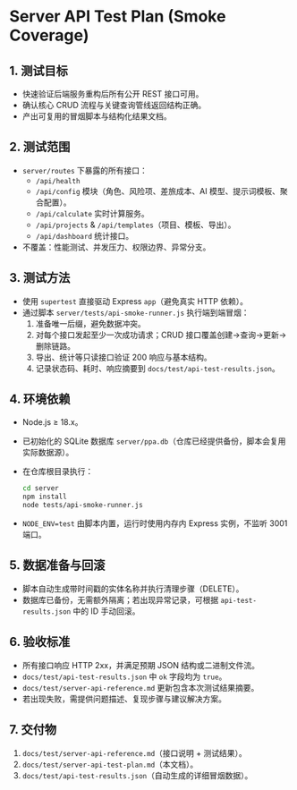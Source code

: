 # Server API Test Plan (Smoke Coverage)

## 1. 测试目标

- 快速验证后端服务重构后所有公开 REST 接口可用。
- 确认核心 CRUD 流程与关键查询管线返回结构正确。
- 产出可复用的冒烟脚本与结构化结果文档。

## 2. 测试范围

- `server/routes` 下暴露的所有接口：
  - `/api/health`
  - `/api/config` 模块（角色、风险项、差旅成本、AI 模型、提示词模板、聚合配置）。
  - `/api/calculate` 实时计算服务。
  - `/api/projects` & `/api/templates`（项目、模板、导出）。
  - `/api/dashboard` 统计接口。
- 不覆盖：性能测试、并发压力、权限边界、异常分支。

## 3. 测试方法

- 使用 `supertest` 直接驱动 Express `app`（避免真实 HTTP 依赖）。
- 通过脚本 `server/tests/api-smoke-runner.js` 执行端到端冒烟：
  1. 准备唯一后缀，避免数据冲突。
  2. 对每个接口发起至少一次成功请求；CRUD 接口覆盖创建→查询→更新→删除链路。
  3. 导出、统计等只读接口验证 200 响应与基本结构。
  4. 记录状态码、耗时、响应摘要到 `docs/test/api-test-results.json`。

## 4. 环境依赖

- Node.js ≥ 18.x。
- 已初始化的 SQLite 数据库 `server/ppa.db`（仓库已经提供备份，脚本会复用实际数据源）。
- 在仓库根目录执行：

  ```bash
  cd server
  npm install
  node tests/api-smoke-runner.js
  ```

- `NODE_ENV=test` 由脚本内置，运行时使用内存内 Express 实例，不监听 3001 端口。

## 5. 数据准备与回滚

- 脚本自动生成带时间戳的实体名称并执行清理步骤（DELETE）。
- 数据库已备份，无需额外隔离；若出现异常记录，可根据 `api-test-results.json` 中的 ID 手动回滚。

## 6. 验收标准

- 所有接口响应 HTTP 2xx，并满足预期 JSON 结构或二进制文件流。
- `docs/test/api-test-results.json` 中 `ok` 字段均为 `true`。
- `docs/test/server-api-reference.md` 更新包含本次测试结果摘要。
- 若出现失败，需提供问题描述、复现步骤与建议解决方案。

## 7. 交付物

1. `docs/test/server-api-reference.md`（接口说明 + 测试结果）。
2. `docs/test/server-api-test-plan.md`（本文档）。
3. `docs/test/api-test-results.json`（自动生成的详细冒烟数据）。
